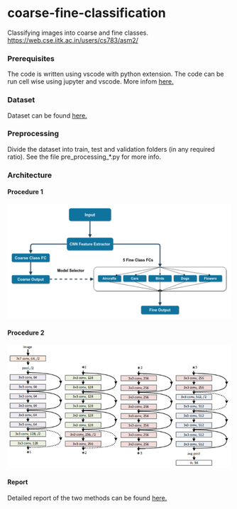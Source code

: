 # coarse-fine-classification
Classifying images into coarse and fine classes. https://web.cse.iitk.ac.in/users/cs783/asm2/
### Prerequisites
The code is written using vscode with python extension. The code can be run cell wise using jupyter and vscode. More infom [here.](https://code.visualstudio.com/docs/python/jupyter-support)
### Dataset
Dataset can be found [here.](https://drive.google.com/drive/folders/1H8H2NS193l78A6xsDyi5iEQpUGlSsn51?fbclid=IwAR0J7KFVd_sdPBCyQwqw5balQHpTLoTxqfdv5pZ_ElMb5IyRS9MDw2ejlyw)
### Preprocessing
Divide the dataset into train, test and validation folders (in any required ratio). See the file pre_processing_*.py for more info.
### Architecture
#### Procedure 1
![Image of Procedure 1](extras/net_1.png)
#### Procedure 2
![Image of Procedure 2](extras/net_2.png)
#### Report
Detailed report of the two methods can be found [here.](extras/report.pdf)
